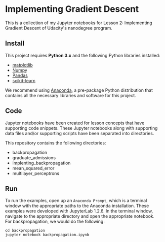 # Implementing Gradient Descent

This is a collection of my Jupyter notebooks for Lesson 2: Implementing
Gradient Descent of Udacity's nanodegree program.

## Install

This project requires **Python 3.x** and the following Python libraries
installed:

- [matplotlib](https://matplotlib.org/)
- [Numpy](https://numpy.org/)
- [Pandas](https://pandas.pydata.org/)
- [scikit-learn](https://scikit-learn.org/stable/)

We recommend using [Anaconda](https://www.anaconda.com/), a pre-package Python
distribution that contains all the necessary libraries and software for this
project.

## Code

Jupyter notebooks have been created for lesson concepts that have supporting
code snippets. These Jupyter notebooks along with supporting data files and/or
supporting scripts have been separated into directories.

This repository contains the following directories:

- backpropagation
- graduate_admissions
- implenting_backpropagation
- mean_squared_error
- multilayer_perceptrons

## Run

To run the examples, open up an `Anaconda Prompt`, which is a terminal window
with the appropriate paths to the Anaconda installation. These examples
were developed with JupyterLab 1.2.6. In the terminal window, navigate
to the appropriate directory and open the appropriate notebook. For
backpropagation, we would do the following:

```
cd backpropagation
jupyter notebook backpropagation.ipynb
```
